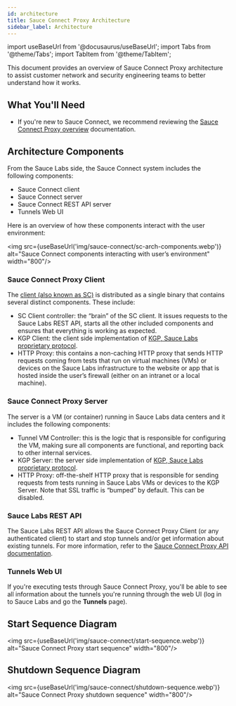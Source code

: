 ```yaml
---
id: architecture
title: Sauce Connect Proxy Architecture
sidebar_label: Architecture
---
```


import useBaseUrl from '@docusaurus/useBaseUrl';
import Tabs from '@theme/Tabs';
import TabItem from '@theme/TabItem';

This document provides an overview of Sauce Connect Proxy architecture to assist customer network and security engineering teams to better understand how it works.

## What You'll Need

- If you're new to Sauce Connect, we recommend reviewing the [Sauce Connect Proxy overview](/secure-connections/sauce-connect-4/) documentation.

## Architecture Components

From the Sauce Labs side, the Sauce Connect system includes the following components:

- Sauce Connect client
- Sauce Connect server
- Sauce Connect REST API server
- Tunnels Web UI

Here is an overview of how these components interact with the user environment:

<img src={useBaseUrl('img/sauce-connect/sc-arch-components.webp')} alt="Sauce Connect components interacting with user’s environment" width="800"/>

### Sauce Connect Proxy Client

The [client (also known as SC)](/secure-connections/sauce-connect-4/installation)
is distributed as a single binary that contains several distinct components.
These include:

- SC Client controller: the “brain” of the SC client. It issues requests to the Sauce Labs REST API, starts all the other included components and ensures that everything is working as expected.
- KGP Client: the client side implementation of [KGP, Sauce Labs proprietary protocol](/secure-connections/sauce-connect-4/advanced/kgp).
- HTTP Proxy: this contains a non-caching HTTP proxy that sends HTTP requests coming from tests that run on virtual machines (VMs) or devices on the Sauce Labs infrastructure to the website or app that is hosted inside the user’s firewall (either on an intranet or a local machine).

### Sauce Connect Proxy Server

The server is a VM (or container) running in Sauce Labs data centers and it includes the following components:

- Tunnel VM Controller: this is the logic that is responsible for configuring the VM, making sure all components are functional, and reporting back to other internal services.
- KGP Server: the server side implementation of [KGP, Sauce Labs proprietary protocol](/secure-connections/sauce-connect-4/advanced/kgp).
- HTTP Proxy: off-the-shelf HTTP proxy that is responsible for sending requests from tests running in Sauce Labs VMs or devices to the KGP Server. Note that SSL traffic is “bumped” by default. This can be disabled.

### Sauce Labs REST API

The Sauce Labs REST API allows the Sauce Connect Proxy Client (or any authenticated client) to start and stop tunnels and/or get information about existing tunnels. For more information, refer to the [Sauce Connect Proxy API documentation](/dev/api/connect).

### Tunnels Web UI

If you're executing tests through Sauce Connect Proxy, you'll be able to see all information about the tunnels you're running through the web UI (log in to Sauce Labs and go the **Tunnels** page).

## Start Sequence Diagram

<img src={useBaseUrl('img/sauce-connect/start-sequence.webp')} alt="Sauce Connect Proxy start sequence" width="800"/>

## Shutdown Sequence Diagram

<img src={useBaseUrl('img/sauce-connect/shutdown-sequence.webp')} alt="Sauce Connect Proxy shutdown sequence" width="800"/>
